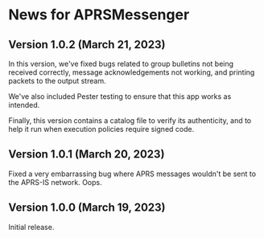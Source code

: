 # News for APRSMessenger

## Version 1.0.2 (March 21, 2023)
In this version, we've fixed bugs related to group bulletins not being received correctly, message acknowledgements not working, and printing packets to the output stream.

We've also included Pester testing to ensure that this app works as intended.

Finally, this version contains a catalog file to verify its authenticity, and to help it run when execution policies require signed code. 

## Version 1.0.1 (March 20, 2023)
Fixed a very embarrassing bug where APRS messages wouldn't be sent to the APRS-IS network.  Oops.

## Version 1.0.0 (March 19, 2023)
Initial release.